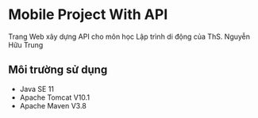# Mobile Project With API
Trang Web xây dựng API cho môn học Lập trình di động của ThS. Nguyễn Hữu Trung

## Môi trường sử dụng 
- Java SE 11
- Apache Tomcat V10.1
- Apache Maven V3.8